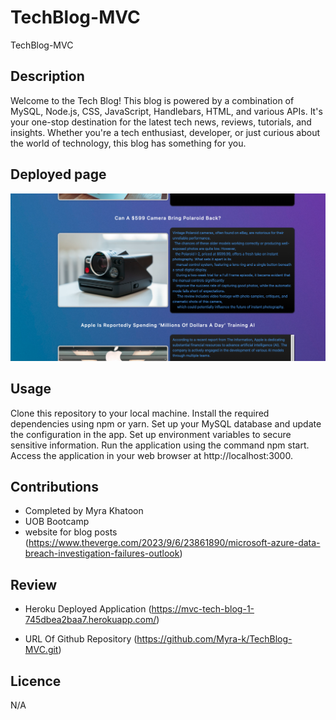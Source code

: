# TechBlog-MVC

TechBlog-MVC

## Description

Welcome to the Tech Blog! This blog is powered by a combination of MySQL, Node.js, CSS, JavaScript, Handlebars, HTML, and various APIs. It's your one-stop destination for the latest tech news, reviews, tutorials, and insights. Whether you're a tech enthusiast, developer, or just curious about the world of technology, this blog has something for you.

## Deployed page


![Deployed page screenshot](./public/images/Screenshot%202023-09-07%20at%2016.20.36.png)


## Usage

Clone this repository to your local machine. Install the required dependencies using npm or yarn. Set up your MySQL database and update the configuration in the app. Set up environment variables to secure sensitive information. Run the application using the command npm start. Access the application in your web browser at http://localhost:3000.

## Contributions

* Completed by Myra Khatoon
* UOB Bootcamp
* website for blog posts (https://www.theverge.com/2023/9/6/23861890/microsoft-azure-data-breach-investigation-failures-outlook)

## Review

* Heroku Deployed Application (https://mvc-tech-blog-1-745dbea2baa7.herokuapp.com/)

* URL Of Github Repository (https://github.com/Myra-k/TechBlog-MVC.git)


## Licence

N/A